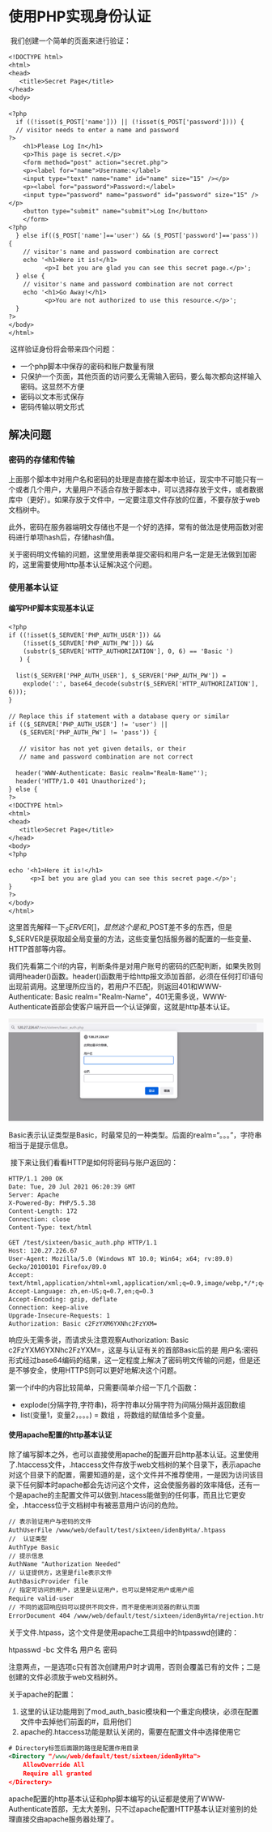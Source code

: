 # 使用PHP实现身份认证

​	我们创建一个简单的页面来进行验证：

`````php+HTML
<!DOCTYPE html>
<html>
<head>
   <title>Secret Page</title>
</head>
<body>

<?php
  if ((!isset($_POST['name'])) || (!isset($_POST['password']))) {
  // visitor needs to enter a name and password
?>
    <h1>Please Log In</h1>
    <p>This page is secret.</p>
    <form method="post" action="secret.php">
    <p><label for="name">Username:</label> 
    <input type="text" name="name" id="name" size="15" /></p>
    <p><label for="password">Password:</label> 
    <input type="password" name="password" id="password" size="15" /></p>
    <button type="submit" name="submit">Log In</button>    
    </form>
<?php
  } else if(($_POST['name']=='user') && ($_POST['password']=='pass')) {
    // visitor's name and password combination are correct
    echo '<h1>Here it is!</h1>
          <p>I bet you are glad you can see this secret page.</p>';
  } else {
    // visitor's name and password combination are not correct
    echo '<h1>Go Away!</h1>
          <p>You are not authorized to use this resource.</p>';
  }
?>
</body>
</html>
`````

​	这样验证身份将会带来四个问题：

* 一个php脚本中保存的密码和账户数量有限
* 只保护一个页面，其他页面的访问要么无需输入密码，要么每次都向这样输入密码。这显然不方便
* 密码以文本形式保存
* 密码传输以明文形式

## 解决问题

### 密码的存储和传输

  上面那个脚本中对用户名和密码的处理是直接在脚本中验证，现实中不可能只有一个或者几个用户，大量用户不适合存放于脚本中，可以选择存放于文件，或者数据库中（更好）。如果存放于文件中，一定要注意文件存放的位置，不要存放于web文档树中。

  此外，密码在服务器端明文存储也不是一个好的选择，常有的做法是使用函数对密码进行单项hash后，存储hash值。

  关于密码明文传输的问题，这里使用表单提交密码和用户名一定是无法做到加密的，这里需要使用http基本认证解决这个问题。

### 使用基本认证

#### 编写PHP脚本实现基本认证

`````php+HTML
<?php
if ((!isset($_SERVER['PHP_AUTH_USER'])) &&
    (!isset($_SERVER['PHP_AUTH_PW'])) &&
    (substr($_SERVER['HTTP_AUTHORIZATION'], 0, 6) == 'Basic ')
   ) {

  list($_SERVER['PHP_AUTH_USER'], $_SERVER['PHP_AUTH_PW']) =
    explode(':', base64_decode(substr($_SERVER['HTTP_AUTHORIZATION'], 6)));
}

// Replace this if statement with a database query or similar
if (($_SERVER['PHP_AUTH_USER'] != 'user') ||
   ($_SERVER['PHP_AUTH_PW'] != 'pass')) {

   // visitor has not yet given details, or their
   // name and password combination are not correct

  header('WWW-Authenticate: Basic realm="Realm-Name"');
  header('HTTP/1.0 401 Unauthorized');
} else {
?>
<!DOCTYPE html>
<html>
<head>
   <title>Secret Page</title>
</head>
<body>
<?php

echo '<h1>Here it is!</h1>
      <p>I bet you are glad you can see this secret page.</p>';
}
?>
</body>
</html>
`````

  这里首先解释一下$_SERVER[]，显然这个是和$\_POST差不多的东西，但是$\_SERVER是获取超全局变量的方法，这些变量包括服务器的配置的一些变量、HTTP首部等内容。

  我们先看第二个if的内容，判断条件是对用户账号的密码的匹配判断，如果失败则调用header()函数。header()函数用于给http报文添加首部，必须在任何打印语句出现前调用。这里理所应当的，若用户不匹配，则返回401和WWW-Authenticate: Basic realm="Realm-Name"，401无需多说，WWW-Authenticate首部会使客户端开启一个认证弹窗，这就是http基本认证。

<img src="./image/1.png">

Basic表示认证类型是Basic，时最常见的一种类型。后面的realm=“。。。”，字符串相当于是提示信息。

​	接下来让我们看看HTTP是如何将密码与账户返回的：

````http
HTTP/1.1 200 OK
Date: Tue, 20 Jul 2021 06:20:39 GMT
Server: Apache
X-Powered-By: PHP/5.5.38
Content-Length: 172
Connection: close
Content-Type: text/html
````

`````http
GET /test/sixteen/basic_auth.php HTTP/1.1
Host: 120.27.226.67
User-Agent: Mozilla/5.0 (Windows NT 10.0; Win64; x64; rv:89.0) Gecko/20100101 Firefox/89.0
Accept: text/html,application/xhtml+xml,application/xml;q=0.9,image/webp,*/*;q=0.8
Accept-Language: zh,en-US;q=0.7,en;q=0.3
Accept-Encoding: gzip, deflate
Connection: keep-alive
Upgrade-Insecure-Requests: 1
Authorization: Basic c2FzYXM6YXNhc2FzYXM=
`````

  响应头无需多说，而请求头注意观察Authorization: Basic c2FzYXM6YXNhc2FzYXM=，这是与认证有关的首部Basic后的是 用户名:密码 形式经过base64编码的结果，这一定程度上解决了密码明文传输的问题，但是还是不够安全，使用HTTPS则可以更好地解决这个问题。

  第一个if中的内容比较简单，只需要i简单介绍一下几个函数：

* explode(分隔字符,字符串)，将字符串以分隔字符为间隔分隔并返回数组
* list(变量1，变量2，。。。) = 数组 ，将数组的赋值给多个变量。

#### 使用apache配置的http基本认证

  除了编写脚本之外，也可以直接使用apache的配置开启http基本认证。这里使用了.htaccess文件，.htaccess文件存放于web文档树的某个目录下，表示apache对这个目录下的配置，需要知道的是，这个文件并不推荐使用，一是因为访问该目录下任何脚本时apache都会先访问这个文件，这会使服务器的效率降低，还有一个是apache的主配置文件可以做到.htacess能做到的任何事，而且比它更安全，.htaccess位于文档树中有被恶意用户访问的危险。 

`````txt
// 表示验证用户与密码的文件
AuthUserFile /www/web/default/test/sixteen/idenByHta/.htpass
//  认证类型
AuthType Basic
// 提示信息
AuthName "Authorization Needed"
// 认证提供方，这里是file表示文件
AuthBasicProvider file
// 指定可访问的用户，这里是认证用户，也可以是特定用户或用户组
Require valid-user
// 不同的返回响应码可以提供不同文件，而不是使用浏览器的默认页面
ErrorDocument 404 /www/web/default/test/sixteen/idenByHta/rejection.html
`````

关于文件.htpass，这个文件是使用apache工具组中的htpasswd创建的：

htpasswd -bc 文件名 用户名 密码

注意两点，一是选项c只有首次创建用户时才调用，否则会覆盖已有的文件；二是创建的文件必须放于web文档树外。



关于apache的配置：

1. 这里的认证功能用到了mod_auth_basic模块和一个重定向模块，必须在配置文件中去掉他们前面的#，启用他们
2. apache的.htaccess功能是默认关闭的，需要在配置文件中选择使用它

````xml
# Directory标签后面跟的路径是配置作用目录
<Directory "/www/web/default/test/sixteen/idenByHta">
    AllowOverride All
    Require all granted
</Directory>
````



apache配置的http基本认证和php脚本编写的认证都是使用了WWW-Authenticate首部，无太大差别，只不过apache配置HTTP基本认证对鉴别的处理直接交由apache服务器处理了。





  